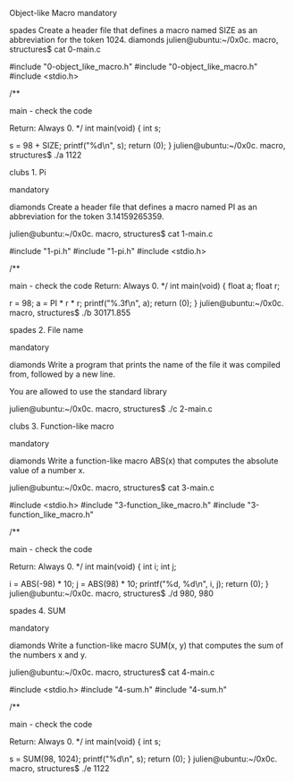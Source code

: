 Object-like Macro
mandatory

spades Create a header file that defines a macro named SIZE as an abbreviation for the token 1024. diamonds julien@ubuntu:~/0x0c. macro, structures$ cat 0-main.c

#include "0-object_like_macro.h" #include "0-object_like_macro.h" #include <stdio.h>

/**

main - check the code

Return: Always 0. */ int main(void) { int s;

s = 98 + SIZE; printf("%d\n", s); return (0); } julien@ubuntu:~/0x0c. macro, structures$ ./a 1122

clubs 1. Pi

mandatory

diamonds Create a header file that defines a macro named PI as an abbreviation for the token 3.14159265359.

julien@ubuntu:~/0x0c. macro, structures$ cat 1-main.c

#include "1-pi.h" #include "1-pi.h" #include <stdio.h>

/**

main - check the code
Return: Always 0. */
int main(void) { float a; float r;

r = 98;
a = PI * r * r;
printf("%.3f\n", a);
return (0);
} julien@ubuntu:~/0x0c. macro, structures$ ./b 30171.855

spades 2. File name

mandatory

diamonds Write a program that prints the name of the file it was compiled from, followed by a new line.

You are allowed to use the standard library

julien@ubuntu:~/0x0c. macro, structures$ ./c 2-main.c

clubs 3. Function-like macro

mandatory

diamonds Write a function-like macro ABS(x) that computes the absolute value of a number x.

julien@ubuntu:~/0x0c. macro, structures$ cat 3-main.c

#include <stdio.h> #include "3-function_like_macro.h" #include "3-function_like_macro.h"

/**

main - check the code

Return: Always 0. */ int main(void) { int i; int j;

i = ABS(-98) * 10; j = ABS(98) * 10; printf("%d, %d\n", i, j); return (0); } julien@ubuntu:~/0x0c. macro, structures$ ./d 980, 980

spades 4. SUM

mandatory

diamonds Write a function-like macro SUM(x, y) that computes the sum of the numbers x and y.

julien@ubuntu:~/0x0c. macro, structures$ cat 4-main.c

#include <stdio.h> #include "4-sum.h" #include "4-sum.h"

/**

main - check the code

Return: Always 0. */ int main(void) { int s;

s = SUM(98, 1024); printf("%d\n", s); return (0); } julien@ubuntu:~/0x0c. macro, structures$ ./e 1122
